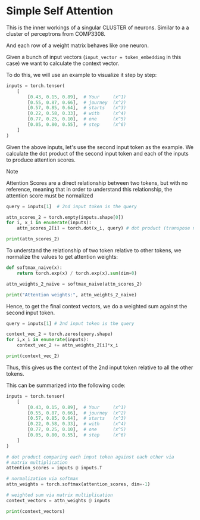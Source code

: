 # Simple Self Attention

This is the inner workings of a singular CLUSTER of neurons. Similar to a 
a cluster of perceptrons from COMP3308.

And each row of a weight matrix behaves like one neuron.

Given a bunch of input vectors (`input_vector = token_embedding` in this case) 
we want to calculate the context vector.

To do this, we will use an example to visualize it step by step:
```python
inputs = torch.tensor(
    [
        [0.43, 0.15, 0.89],  # Your     (x^1)
        [0.55, 0.87, 0.66],  # journey  (x^2)
        [0.57, 0.85, 0.64],  # starts   (x^3)
        [0.22, 0.58, 0.33],  # with     (x^4)
        [0.77, 0.25, 0.10],  # one      (x^5)
        [0.05, 0.80, 0.55],  # step     (x^6)
    ] 
)
```

Given the above inputs, let's use the second input token as the example. We 
calculate the dot product of the second input token and each of the inputs 
to produce attention scores.

> [!note]
> Attention Scores are a direct relationship between two tokens, but with no 
> reference, meaning that in order to understand this relationship, the 
> attention score must be normalized

```python
query = inputs[1]  # 2nd input token is the query

attn_scores_2 = torch.empty(inputs.shape[0])
for i, x_i in enumerate(inputs):
    attn_scores_2[i] = torch.dot(x_i, query) # dot product (transpose not necessary here since they are 1-dim vectors)

print(attn_scores_2)
```

To understand the relationship of two token relative to other tokens, we 
normalize the values to get attention weights:

```python
def softmax_naive(x):
    return torch.exp(x) / torch.exp(x).sum(dim=0)

attn_weights_2_naive = softmax_naive(attn_scores_2)

print("Attention weights:", attn_weights_2_naive)
```

Hence, to get the final context vectors, we do a weighted sum against the 
second input token. 

```python
query = inputs[1] # 2nd input token is the query

context_vec_2 = torch.zeros(query.shape)
for i,x_i in enumerate(inputs):
    context_vec_2 += attn_weights_2[i]*x_i

print(context_vec_2)
```

Thus, this gives us the context of the 2nd input token relative to all the 
other tokens.

This can be summarized into the following code:
```python
inputs = torch.tensor(
    [
        [0.43, 0.15, 0.89],  # Your     (x^1)
        [0.55, 0.87, 0.66],  # journey  (x^2)
        [0.57, 0.85, 0.64],  # starts   (x^3)
        [0.22, 0.58, 0.33],  # with     (x^4)
        [0.77, 0.25, 0.10],  # one      (x^5)
        [0.05, 0.80, 0.55],  # step     (x^6)
    ] 
)

# dot product comparing each input token against each other via 
# matrix multiplication
attention_scores = inputs @ inputs.T

# normalization via softmax
attn_weights = torch.softmax(attention_scores, dim=-1)

# weighted sum via matrix multiplication
context_vectors = attn_weights @ inputs

print(context_vectors)
```

